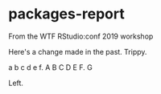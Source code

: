 # packages-report
From the WTF RStudio:conf 2019 workshop

Here's a change made in the past. Trippy.

a b c d e f. 
A B C D E F. 
G

Left.
